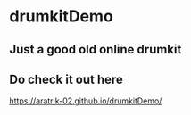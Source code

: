 # drumkitDemo
## Just a good old online drumkit<br>
## Do check it out here<br>
https://aratrik-02.github.io/drumkitDemo/
